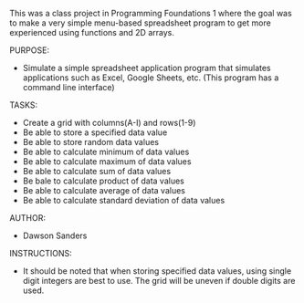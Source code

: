 This was a class project in Programming Foundations 1 where the goal was to make a very simple menu-based spreadsheet program to get more experienced using functions and 2D arrays.  

PURPOSE: 
- Simulate a simple spreadsheet application program that simulates applications such as Excel, Google Sheets, etc. (This program has a command line interface)

TASKS: 
- Create a grid with columns(A-I) and rows(1-9)
- Be able to store a specified data value 
- Be able to store random data values 
- Be able to calculate minimum of data values 
- Be able to calculate maximum of data values
- Be able to calculate sum of data values
- Be bale to calculate product of data values
- Be able to calculate average of data values
- Be able to calculate standard deviation of data values

AUTHOR: 
- Dawson Sanders

INSTRUCTIONS: 
- It should be noted that when storing specified data values, using single digit integers are best to use. The grid will be uneven if double digits are used.

